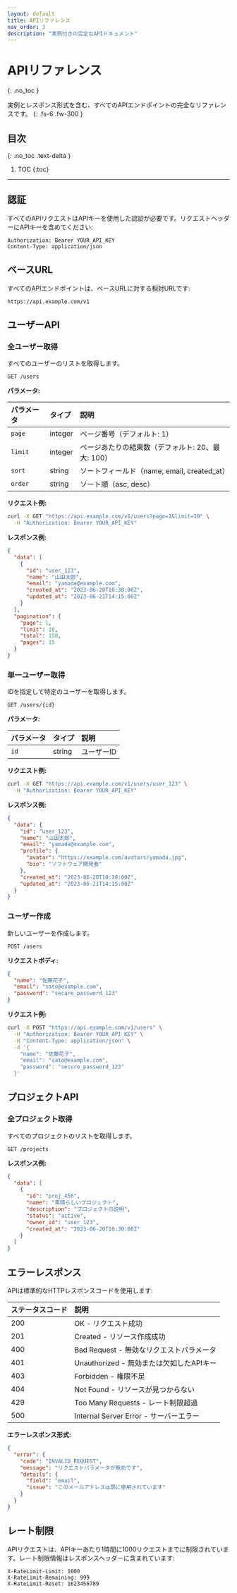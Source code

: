 ```yaml
---
layout: default
title: APIリファレンス
nav_order: 3
description: "実例付きの完全なAPIドキュメント"
---
```


# APIリファレンス
{: .no_toc }

実例とレスポンス形式を含む、すべてのAPIエンドポイントの完全なリファレンスです。
{: .fs-6 .fw-300 }

## 目次
{: .no_toc .text-delta }

1. TOC
{:toc}

---

## 認証

すべてのAPIリクエストはAPIキーを使用した認証が必要です。リクエストヘッダーにAPIキーを含めてください:

```http
Authorization: Bearer YOUR_API_KEY
Content-Type: application/json
```

## ベースURL

すべてのAPIエンドポイントは、ベースURLに対する相対URLです:

```
https://api.example.com/v1
```

## ユーザーAPI

### 全ユーザー取得

すべてのユーザーのリストを取得します。

```http
GET /users
```

**パラメータ:**

| パラメータ | タイプ | 説明 |
|:----------|:-----|:------------|
| `page` | integer | ページ番号（デフォルト: 1） |
| `limit` | integer | ページあたりの結果数（デフォルト: 20、最大: 100） |
| `sort` | string | ソートフィールド（name, email, created_at） |
| `order` | string | ソート順（asc, desc） |

**リクエスト例:**

```bash
curl -X GET "https://api.example.com/v1/users?page=1&limit=10" \
  -H "Authorization: Bearer YOUR_API_KEY"
```

**レスポンス例:**

```json
{
  "data": [
    {
      "id": "user_123",
      "name": "山田太郎",
      "email": "yamada@example.com",
      "created_at": "2023-06-20T10:30:00Z",
      "updated_at": "2023-06-21T14:15:00Z"
    }
  ],
  "pagination": {
    "page": 1,
    "limit": 10,
    "total": 150,
    "pages": 15
  }
}
```

### 単一ユーザー取得

IDを指定して特定のユーザーを取得します。

```http
GET /users/{id}
```

**パラメータ:**

| パラメータ | タイプ | 説明 |
|:----------|:-----|:------------|
| `id` | string | ユーザーID |

**リクエスト例:**

```bash
curl -X GET "https://api.example.com/v1/users/user_123" \
  -H "Authorization: Bearer YOUR_API_KEY"
```

**レスポンス例:**

```json
{
  "data": {
    "id": "user_123",
    "name": "山田太郎",
    "email": "yamada@example.com",
    "profile": {
      "avatar": "https://example.com/avatars/yamada.jpg",
      "bio": "ソフトウェア開発者"
    },
    "created_at": "2023-06-20T10:30:00Z",
    "updated_at": "2023-06-21T14:15:00Z"
  }
}
```

### ユーザー作成

新しいユーザーを作成します。

```http
POST /users
```

**リクエストボディ:**

```json
{
  "name": "佐藤花子",
  "email": "sato@example.com",
  "password": "secure_password_123"
}
```

**リクエスト例:**

```bash
curl -X POST "https://api.example.com/v1/users" \
  -H "Authorization: Bearer YOUR_API_KEY" \
  -H "Content-Type: application/json" \
  -d '{
    "name": "佐藤花子",
    "email": "sato@example.com",
    "password": "secure_password_123"
  }'
```

## プロジェクトAPI

### 全プロジェクト取得

すべてのプロジェクトのリストを取得します。

```http
GET /projects
```

**レスポンス例:**

```json
{
  "data": [
    {
      "id": "proj_456",
      "name": "素晴らしいプロジェクト",
      "description": "プロジェクトの説明",
      "status": "active",
      "owner_id": "user_123",
      "created_at": "2023-06-20T10:30:00Z"
    }
  ]
}
```

## エラーレスポンス

APIは標準的なHTTPレスポンスコードを使用します:

| ステータスコード | 説明 |
|:------------|:------------|
| 200 | OK - リクエスト成功 |
| 201 | Created - リソース作成成功 |
| 400 | Bad Request - 無効なリクエストパラメータ |
| 401 | Unauthorized - 無効または欠如したAPIキー |
| 403 | Forbidden - 権限不足 |
| 404 | Not Found - リソースが見つからない |
| 429 | Too Many Requests - レート制限超過 |
| 500 | Internal Server Error - サーバーエラー |

**エラーレスポンス形式:**

```json
{
  "error": {
    "code": "INVALID_REQUEST",
    "message": "リクエストパラメータが無効です",
    "details": {
      "field": "email",
      "issue": "このメールアドレスは既に使用されています"
    }
  }
}
```

## レート制限

APIリクエストは、APIキーあたり1時間に1000リクエストまでに制限されています。レート制限情報はレスポンスヘッダーに含まれています:

```http
X-RateLimit-Limit: 1000
X-RateLimit-Remaining: 999
X-RateLimit-Reset: 1623456789
```